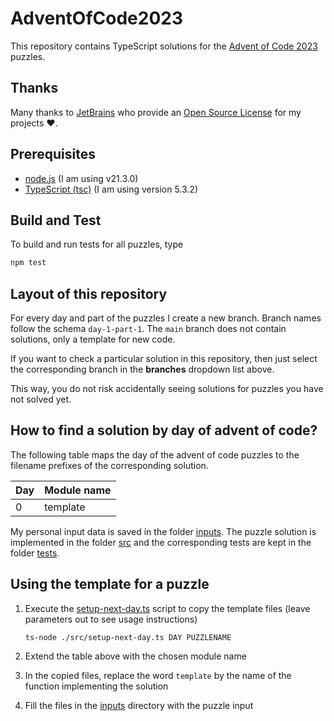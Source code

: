 # AdventOfCode2023

This repository contains TypeScript solutions for the [Advent of Code 2023](https://adventofcode.com/2023/) puzzles.

## Thanks

Many thanks to [JetBrains](https://www.jetbrains.com/?from=generator-kata-net-core) who provide
an [Open Source License](https://www.jetbrains.com/community/opensource/) for my projects ❤️.

## Prerequisites

- [node.js](https://nodejs.org/) (I am using v21.3.0)
- [TypeScript (tsc)](https://www.typescriptlang.org/) (I am using version 5.3.2)

## Build and Test

To build and run tests for all puzzles, type

```sh
npm test
```

## Layout of this repository

For every day and part of the puzzles I create a new branch. Branch names follow the schema `day-1-part-1`. The `main` branch does not contain solutions, only a template for new code.

If you want to check a particular solution in this repository, then just select the corresponding branch in the **branches** dropdown list above.

This way, you do not risk accidentally seeing solutions for puzzles you have not solved yet.

## How to find a solution by day of advent of code?

The following table maps the day of the advent of code puzzles to the filename prefixes of the corresponding solution.

| Day | Module name |
|-----|-------------|
| 0   | template    |

My personal input data is saved in the folder [inputs](./inputs). The puzzle solution is implemented in the folder [src](./src) and the corresponding tests are kept in the folder [tests](./tests).

## Using the template for a puzzle

1. Execute the [setup-next-day.ts](./src/setup-next-day.ts) script to copy the template files (leave parameters out to see usage instructions)

   ```
   ts-node ./src/setup-next-day.ts DAY PUZZLENAME
   ```

2. Extend the table above with the chosen module name
3. In the copied files, replace the word `template` by the name of the function implementing the solution
4. Fill the files in the [inputs](./inputs) directory with the puzzle input
